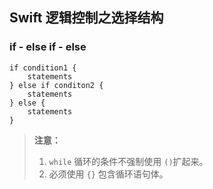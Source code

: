 ## Swift 逻辑控制之选择结构

### if - else if - else 
```
if condition1 {
	statements
} else if conditon2 {
	statements
} else {
	statements
}
```
> **注意：** 
> 1. `while` 循环的条件不强制使用 `()`扩起来。
> 2. 必须使用 `{}` 包含循环语句体。













